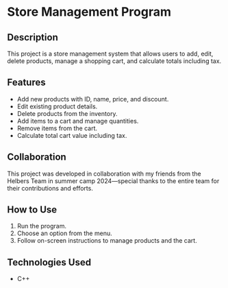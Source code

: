 # Store Management Program

## Description
This project is a store management system that allows users to add, edit, delete products, manage a shopping cart, and calculate totals including tax.

## Features
- Add new products with ID, name, price, and discount.
- Edit existing product details.
- Delete products from the inventory.
- Add items to a cart and manage quantities.
- Remove items from the cart.
- Calculate total cart value including tax.

## Collaboration
This project was developed in collaboration with my friends from the Helbers Team in summer camp 2024—special thanks to the entire team for their contributions and efforts.

## How to Use
1. Run the program.
2. Choose an option from the menu.
3. Follow on-screen instructions to manage products and the cart.

## Technologies Used
- C++


